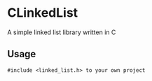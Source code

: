 # CLinkedList
A simple linked list library written in C

## Usage
`#include <linked_list.h> to your own project`

